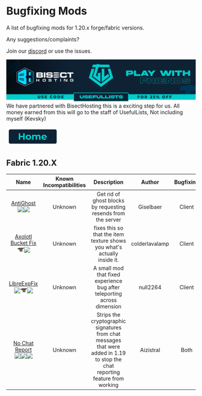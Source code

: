 # Bugfixing Mods

A list of bugfixing mods for 1.20.x forge/fabric versions.

Any suggestions/complaints?

Join our [discord](https://discord.gg/8nzHYhVUQS) or use the issues.

[![Bisect Hosting Image](/images/promo.png)](https://bisecthosting.com/UsefulLists)
We have partnered with BisectHosting this is a exciting step for us. All money earned from this will go to the staff of UsefulLists, Not including myself (Kevsky)

[![Home](/images/button_small/home.png)](/README.md)

## Fabric 1.20.X

| Name | Known Incompatibilities | Description | Author | Bugfixing | [Label](/README.md#labels) |  License |
| :--: | :-------------------: | :-------: | :---: | :---: | :---: | :---: |
| [AntiGhost](https://modrinth.com/mod/antighost)<br>[<img src=/images/modrinth.ico height=18>](https://modrinth.com/mod/antighost)[<img src=/images/github.ico height=18>](https://github.com/gbl/AntiGhost) | Unknown | Get rid of ghost blocks by requesting resends from the server | Giselbaer | Client | none | [MIT](/licenses/Licenses.md#mit)
| [Axolotl Bucket Fix](https://www.curseforge.com/minecraft/mc-mods/axolotl-bucket-fix)<br>[<img src=/images/curseforge.png height=18>](https://www.curseforge.com/minecraft/mc-mods/axolotl-bucket-fix)[<img src=/images/github.ico height=18>](https://github.com/ColdLavaLamp/axolotl-bucket-fix) | Unknown | fixes this so that the item texture shows you what's actually inside it. | colderlavalamp | Client | none | [LGPL-3.0](/licenses/Licenses.md#lgpl-30)
| [LibreExpFix](https://modrinth.com/mod/libre-exp-fix)<br>[<img src=/images/modrinth.ico height=18>](https://modrinth.com/mod/libre-exp-fix)[<img src=/images/curseforge.png height=18>](https://www.curseforge.com/minecraft/mc-mods/libreexpfix)[<img src=/images/github.ico height=18>](https://github.com/null2264/LibreExpFix) | Unknown | A small mod that fixed experience bug after teleporting across dimension | null2264 | Client | none | [UNLICENSE](/licenses/Licenses.md#the-unlicense)
| [No Chat Report](https://www.curseforge.com/minecraft/mc-mods/no-chat-reports)<br>[<img src=/images/modrinth.ico height=18>](https://modrinth.com/mod/libre-exp-fix)[<img src=/images/github.ico height=18>](https://github.com/Aizistral-Studios/No-Chat-Reports)[<img src=/images/github.ico height=18>](https://gitlab.com/Aizistral-Studios/No-Chat-Reports) | Unknown | Strips the cryptographic signatures from chat messages that were added in 1.19 to stop the chat reporting feature from working | Aizistral | Both | None | [Custom](https://github.com/Aizistral-Studios/No-Chat-Reports/blob/1.19-Forge/LICENSE)
